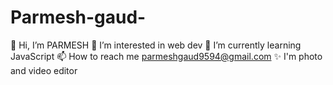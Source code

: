 # Parmesh-gaud-
👋 Hi, I’m PARMESH 
👀 I’m interested in web dev 
🌱 I’m currently learning JavaScript 
📫 How to reach me parmeshgaud9594@gmail.com
✨ I'm photo and video editor 
